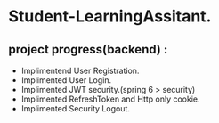 # Student-LearningAssitant.

## project progress(backend) :
<ul>
 <li>Implimentend User Registration.</li>
  <li>Implimented User Login.</li>
  <li>Implimented JWT security.(spring 6 > security)</li>
  <li>Implimented RefreshToken and Http only cookie.</li>
  <li>Implimented Security Logout.</li>
</ul>
